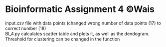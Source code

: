 # Bioinformatic Assignment 4 ©Wais

input.csv file with data points (changed wrong number of data points (17) to correct number (18) <br>
BI_4.py calculates scatter table and plots it, as well as the dendogram. 
Threshold for clustering can be changed in the function


